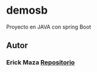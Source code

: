 # demosb
Proyecto en JAVA con spring Boot 

## Autor

### Erick Maza [Repositorio](https://github.com/bochidomz)

